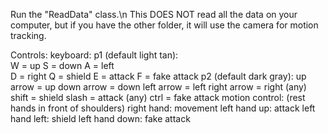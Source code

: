 Run the "ReadData" class.\n
This DOES NOT read all the data on your computer, but if you have the other folder, it will use the camera for motion tracking.

Controls:
  keyboard:
    p1 (default light tan):  
      W = up
      S = down
      A = left  
      D = right
      Q = shield
      E = attack
      F = fake attack
    p2 (default dark gray):
      up arrow = up
      down arrow = down
      left arrow = left
      right arrow = right
      (any) shift = shield
      slash = attack
      (any) ctrl = fake attack
  motion control:
    (rest hands in front of shoulders)
    right hand: movement
    left hand up: attack
    left hand left: shield
    left hand down: fake attack
